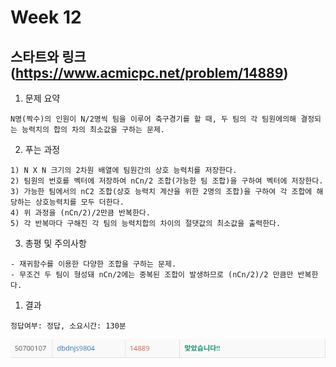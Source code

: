 # Week 12


## 스타트와 링크(https://www.acmicpc.net/problem/14889)

1. 문제 요약
   
```
N명(짝수)의 인원이 N/2명씩 팀을 이루어 축구경기를 할 때, 두 팀의 각 팀원에의해 결정되는 능력치의 합의 차의 최소값을 구하는 문제. 
```

2. 푸는 과정

```
1) N X N 크기의 2차원 배열에 팀원간의 상호 능력치를 저장한다.
2) 팀원의 번호를 벡터에 저장하여 nCn/2 조합(가능한 팀 조합)을 구하여 벡터에 저장한다.
3) 가능한 팀에서의 nC2 조합(상호 능력치 계산을 위한 2명의 조합)을 구하여 각 조합에 해당하는 상호능력치를 모두 더한다.
4) 위 과정을 (nCn/2)/2만큼 반복한다.
5) 각 반복마다 구해진 각 팀의 능력치합의 차이의 절댓값의 최소값을 출력한다.
```

3. 총평 및 주의사항

```
- 재귀함수를 이용한 다양한 조합을 구하는 문제.
- 무조건 두 팀이 형성돼 nCn/2에는 중복된 조합이 발생하므로 (nCn/2)/2 만큼만 반복한다.
```

1. 결과

```
정답여부: 정답, 소요시간: 130분
```
![week12_1](./img/week12_1.PNG)